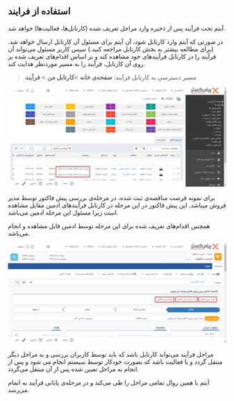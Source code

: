 ## استفاده از فرایند

آیتم تحت فرآیند پس از ذخیره وارد مراحل تعریف شده (کارتابل‌ها، فعالیت‌ها) خواهد شد.

در صورتی که آیتم وارد کارتابل شود، آن آیتم برای مسئول آن کارتابل ارسال خواهد شد.(برای مطالعه بیشتر به بخش کارتابل مراجعه کنید.) سپس کاربر مسئول می‌تواند آن فرآیند را در کارتابل فرآیند‌های خود  مشاهده کند و بر اساس اقدام‌های تعریف شده بر روی آن کارتابل، فرآیند را به مسیر موردنظر هدایت کند.

> مسیر دسترسی به کارتابل فرآیند:  **صفحه‌ی خانه** >**کارتابل من** > **فرآیند**

![](estefade1.png)

برای نمونه فرصت مناقصه‌ی ثبت شده، در مرحله‌ی بررسی پیش فاکتور توسط مدیر فروش میباشد.  این پیش فاکتور در این مرحله در کارتابل فرآیند‌های ادمین مقابل مشاهده است زیرا مسئول این مرحله ادمین می‌باشد.

همچنین اقدام‌های تعریف شده برای این مرحله توسط ادمین قابل مشاهده و انجام می‌باشد.

![](estefade.png)

 مراحل فرآیند می‌تواند کارتابل باشد که باید توسط کاربران بررسی و به مراحل دیگر منتقل گردد و یا فعالیت باشد که بصورت خودکار توسط سیستم انجام می شود و پس از انجام به مراحل تعیین شده پس از آن منتقل می‌گردد. 
 
آیتم با همین روال تمامی مراحل را طی می‌کند و در مرحله‌ی پایانی فرآیند به اتمام می‌رسد.
